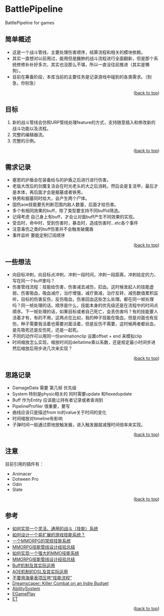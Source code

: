 # BattlePipeline
BattlePipeline for games

<div id="top"></div>
<!--
*** Thanks for checking out the Best-README-Template. If you have a suggestion
*** that would make this better, please fork the repo and create a pull request
*** or simply open an issue with the tag "enhancement".
*** Don't forget to give the project a star!
*** Thanks again! Now go create something AMAZING! :D
-->



<!-- PROJECT SHIELDS -->
<!--
*** I'm using markdown "reference style" links for readability.
*** Reference links are enclosed in brackets [ ] instead of parentheses ( ).
*** See the bottom of this document for the declaration of the reference variables
*** for contributors-url, forks-url, etc. This is an optional, concise syntax you may use.
*** https://www.markdownguide.org/basic-syntax/#reference-style-links
-->


<!-- ABOUT THE PROJECT -->
## 简单概述
* 这是一个战斗管线，主要处理伤害顺序，结算流程和相关的模块依赖。
* 其实一直想对以前用过，能用但是臃肿的战斗流程进行全面翻新，但是那个系统修修补补好多次，其实也没那么不堪，所以一直没往前推进（其实是懒狗）。
* 目前在筹备阶段，本库当前的主要任务是记录游戏中碰到的各类需求。（别急，你别急）

<p align="right">(<a href="#top">back to top</a>)</p>



<!-- ABOUT THE PROJECT -->
## 目标
1. 新的战斗管线会仿照URP管线处理feature的方式，支持随意插入和修改新的战斗功能以及流程。
2. 完整的编辑器流。
3. 完整的示例。
<p align="right">(<a href="#top">back to top</a>)</p>


<!-- ABOUT THE PROJECT -->
## 需求记录
* 塞恩的护盾会在装备给与的护盾之后进行进行伤害。
* 老版大改后的剑魔复活会在时光老头的大之后消耗，然后会是复活甲，最后才是本体，再后面才会是掘墓或者铁男。
* 铁男和掘墓同时给大，会产生两个尸体。
* 固伤aoe技能要先判断范围内敌人数量，后面才给伤害。
* 多个有相同效果的buff，除了类型要支持不同buffid筛选。
* 记得考虑 自己身上有buff，才会让对面buff产生不同效果的实现。
* 受击时，命中时，受到伤害时，暴击时，造成伤害时...etc各个事件
* 注意毒伤之类的buff伤害并不会触发破魔盾
* 事件监听 要能定制订阅顺序
<p align="right">(<a href="#top">back to top</a>)</p>


<!-- ABOUT THE PROJECT -->
## 一些想法
- 向目标冲刺，向目标点冲刺，冲刺一段时间，冲刺一段距离，冲刺给定的力，写在同一个buff里吗？
- 伤害管线流程：技能给伤害，伤害减去减伤，扣血。这时候发起人的技能虚弱，伤害吸血，吸血减疗，治疗增强，减疗衰减，治疗反转，减伤数值累积监听，目标的伤害反伤，反伤吸血，伤害回血这些怎么处理。都在同一帧处理吗？同一帧处理的话，顺序是什么，技能本身的优先级还是在流程中的时间点顺序。下一帧处理的话，如果目标或者自己死亡，会丢伤害吗？有的技能要人活着才有，有的不用，这两点在比如，我的种子技能在吸血，但是对面也有反伤，种子需要我活着也需要对面活着，但是反伤不需要，这时候两者都丝血，是先吸死还是反伤死，还是一起死。
- 不同的动作可以用同一份animationclip 设置offset + end 来模拟clip
- 时间缩放怎么实现，缩放时间后deltatime乘以系数，还是规定最小时间步进然后缩放后用步进几次来实现？ 
<p align="right">(<a href="#top">back to top</a>)</p>


<!-- ABOUT THE PROJECT -->
## 思路记录
- DamageData 需要 第几帧 优先级 
- System 特别是physic相关的 同时需要update 和fiexedupdate
- Buff 作为Entity 应该能让持有者记录或者查询到
- PipelineProfiler 很重要，要写
- 曲线应该只是描述from to的value关于时间的变化
- 时间缩放对timeline有影响
- 子弹时间一般通过原地放触发器，进入触发器就减慢时间倍率来实现。
<p align="right">(<a href="#top">back to top</a>)</p>


<!-- ACKNOWLEDGMENTS -->
## 注意
 目前引用的插件有：

* Animacer
* Dotween Pro
* Odin 
* Slate

<p align="right">(<a href="#top">back to top</a>)</p>


<!-- ACKNOWLEDGMENTS -->
## 参考
* [如何实现一个灵活、通用的战斗（技能）系统](https://zhuanlan.zhihu.com/p/272216809)
* [如何设计一个易扩展的游戏技能系统？](https://www.zhihu.com/question/29545727/answer/789247986)
* [一个MMORPG的常规技能系统](https://zhuanlan.zhihu.com/p/26077188)
* [MMORPG技能管线设计经验总结](https://zhuanlan.zhihu.com/p/551229626)
* [如何实现一个强大的MMO技能系统](https://zhuanlan.zhihu.com/p/147681650)
* [MMORPG技能管线设计经验总结](https://zhuanlan.zhihu.com/p/551229626)
* [Buff机制及其实际运用](https://bbs.gameres.com/forum.php?mod=viewthread&tid=215027)
* [AOE机制的DSL及其实际运用](https://bbs.gameres.com/forum.php?mod=viewthread&tid=225054)
* [不要用海量表项压垮“技能流程”](https://bbs.gameres.com/forum.php?mod=viewthread&tid=229210)
* [Dreamscaper: Killer Combat on an Indie Budget](https://www.youtube.com/watch?v=3Omb5exWpd4)
* [AbilitySystem](https://github.com/weichx/AbilitySystem)
* [EGamePlay](https://github.com/m969/EGamePlay)
* [ET](https://github.com/egametang/ET)

<p align="right">(<a href="#top">back to top</a>)</p>